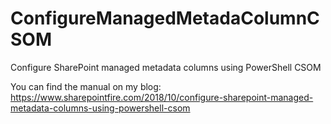 # ConfigureManagedMetadaColumnCSOM
Configure SharePoint managed metadata columns using PowerShell CSOM

You can find the manual on my blog: https://www.sharepointfire.com/2018/10/configure-sharepoint-managed-metadata-columns-using-powershell-csom
